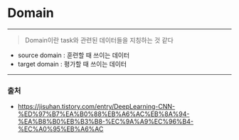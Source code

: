 # Domain
---
> Domain이란 task와 관련된 데이터들을 지칭하는 것 같다
* source domain : 훈련할 때 쓰이는 데이터
* target domain : 평가할 때 쓰이는 데이터
---
### 출처
* <https://jisuhan.tistory.com/entry/DeepLearning-CNN-%ED%97%B7%EA%B0%88%EB%A6%AC%EB%8A%94-%EA%B8%B0%EB%B3%B8-%EC%9A%A9%EC%96%B4-%EC%A0%95%EB%A6%AC>